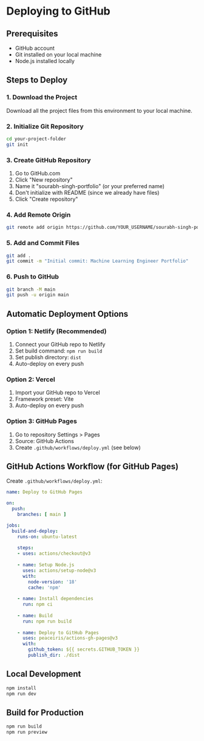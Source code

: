 # Deploying to GitHub

## Prerequisites
- GitHub account
- Git installed on your local machine
- Node.js installed locally

## Steps to Deploy

### 1. Download the Project
Download all the project files from this environment to your local machine.

### 2. Initialize Git Repository
```bash
cd your-project-folder
git init
```

### 3. Create GitHub Repository
1. Go to GitHub.com
2. Click "New repository"
3. Name it "sourabh-singh-portfolio" (or your preferred name)
4. Don't initialize with README (since we already have files)
5. Click "Create repository"

### 4. Add Remote Origin
```bash
git remote add origin https://github.com/YOUR_USERNAME/sourabh-singh-portfolio.git
```

### 5. Add and Commit Files
```bash
git add .
git commit -m "Initial commit: Machine Learning Engineer Portfolio"
```

### 6. Push to GitHub
```bash
git branch -M main
git push -u origin main
```

## Automatic Deployment Options

### Option 1: Netlify (Recommended)
1. Connect your GitHub repo to Netlify
2. Set build command: `npm run build`
3. Set publish directory: `dist`
4. Auto-deploy on every push

### Option 2: Vercel
1. Import your GitHub repo to Vercel
2. Framework preset: Vite
3. Auto-deploy on every push

### Option 3: GitHub Pages
1. Go to repository Settings > Pages
2. Source: GitHub Actions
3. Create `.github/workflows/deploy.yml` (see below)

## GitHub Actions Workflow (for GitHub Pages)
Create `.github/workflows/deploy.yml`:

```yaml
name: Deploy to GitHub Pages

on:
  push:
    branches: [ main ]

jobs:
  build-and-deploy:
    runs-on: ubuntu-latest
    
    steps:
    - uses: actions/checkout@v3
    
    - name: Setup Node.js
      uses: actions/setup-node@v3
      with:
        node-version: '18'
        cache: 'npm'
    
    - name: Install dependencies
      run: npm ci
    
    - name: Build
      run: npm run build
    
    - name: Deploy to GitHub Pages
      uses: peaceiris/actions-gh-pages@v3
      with:
        github_token: ${{ secrets.GITHUB_TOKEN }}
        publish_dir: ./dist
```

## Local Development
```bash
npm install
npm run dev
```

## Build for Production
```bash
npm run build
npm run preview
```